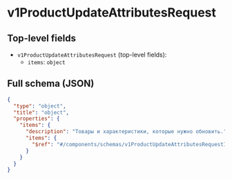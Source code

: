 # v1ProductUpdateAttributesRequest

## Top-level fields
- `v1ProductUpdateAttributesRequest` (top-level fields):
  - `items`: `object`

## Full schema (JSON)
```json
{
  "type": "object",
  "title": "object",
  "properties": {
    "items": {
      "description": "Товары и характеристики, которые нужно обновить.",
      "items": {
        "$ref": "#/components/schemas/v1ProductUpdateAttributesRequestItem"
      }
    }
  }
}
```
